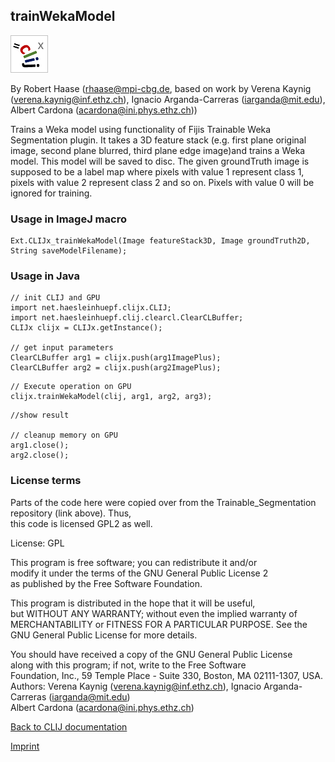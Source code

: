 ## trainWekaModel
![Image](images/mini_clijx_logo.png)

By Robert Haase (rhaase@mpi-cbg.de, based on work by 
 Verena Kaynig (verena.kaynig@inf.ethz.ch), 
 Ignacio Arganda-Carreras (iarganda@mit.edu),
 Albert Cardona (acardona@ini.phys.ethz.ch))

Trains a Weka model using functionality of Fijis Trainable Weka Segmentation plugin.
It takes a 3D feature stack (e.g. first plane original image, second plane blurred, third plane edge image)and trains a Weka model. This model will be saved to disc.
The given groundTruth image is supposed to be a label map where pixels with value 1 represent class 1, pixels with value 2 represent class 2 and so on. Pixels with value 0 will be ignored for training.

### Usage in ImageJ macro
```
Ext.CLIJx_trainWekaModel(Image featureStack3D, Image groundTruth2D, String saveModelFilename);
```


### Usage in Java
```
// init CLIJ and GPU
import net.haesleinhuepf.clijx.CLIJ;
import net.haesleinhuepf.clij.clearcl.ClearCLBuffer;
CLIJx clijx = CLIJx.getInstance();

// get input parameters
ClearCLBuffer arg1 = clijx.push(arg1ImagePlus);
ClearCLBuffer arg2 = clijx.push(arg2ImagePlus);
```

```
// Execute operation on GPU
clijx.trainWekaModel(clij, arg1, arg2, arg3);
```

```
//show result

// cleanup memory on GPU
arg1.close();
arg2.close();
```




### License terms
Parts of the code here were copied over from the Trainable_Segmentation repository (link above). Thus,  
 this code is licensed GPL2 as well.  
  
  License: GPL  
  
  This program is free software; you can redistribute it and/or  
  modify it under the terms of the GNU General Public License 2  
  as published by the Free Software Foundation.  
  
  This program is distributed in the hope that it will be useful,  
  but WITHOUT ANY WARRANTY; without even the implied warranty of  
  MERCHANTABILITY or FITNESS FOR A PARTICULAR PURPOSE.  See the  
  GNU General Public License for more details.  
  
  You should have received a copy of the GNU General Public License  
  along with this program; if not, write to the Free Software  
  Foundation, Inc., 59 Temple Place - Suite 330, Boston, MA  02111-1307, USA.  
  Authors: Verena Kaynig (verena.kaynig@inf.ethz.ch), Ignacio Arganda-Carreras (iarganda@mit.edu)  
           Albert Cardona (acardona@ini.phys.ethz.ch)

[Back to CLIJ documentation](https://clij.github.io/)

[Imprint](https://clij.github.io/imprint)

